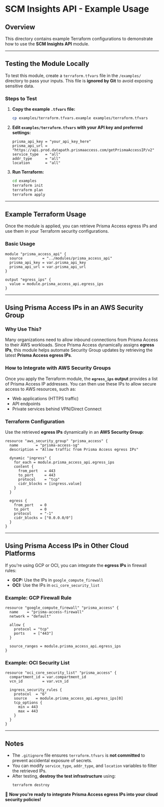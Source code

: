 # SCM Insights API - Example Usage

## Overview
This directory contains example Terraform configurations to demonstrate how to use the **SCM Insights API** module.

---

## Testing the Module Locally

To test this module, create a `terraform.tfvars` file in the `/examples/` directory to pass your inputs. This file is **ignored by Git** to avoid exposing sensitive data.

### **Steps to Test**
1. **Copy the example `.tfvars` file:**
   ```sh
   cp examples/terraform.tfvars.example examples/terraform.tfvars
   ```

2. **Edit `examples/terraform.tfvars` with your API key and preferred settings:**
   ```hcl
   prisma_api_key = "your_api_key_here"
   prisma_api_url = "https://api.prod.datapath.prismaaccess.com/getPrismaAccessIP/v2"
   service_type   = "all"
   addr_type      = "all"
   location       = "all"
   ```

3. **Run Terraform:**
   ```sh
   cd examples
   terraform init
   terraform plan
   terraform apply
   ```

---

## Example Terraform Usage
Once the module is applied, you can retrieve Prisma Access egress IPs and use them in your Terraform security configurations.

### **Basic Usage**
```hcl
module "prisma_access_api" {
  source         = "../modules/prisma_access_api"
  prisma_api_key = var.prisma_api_key
  prisma_api_url = var.prisma_api_url
}

output "egress_ips" {
  value = module.prisma_access_api.egress_ips
}
```

---

## **Using Prisma Access IPs in an AWS Security Group**
### **Why Use This?**
Many organizations need to allow inbound connections from Prisma Access to their AWS workloads. Since Prisma Access dynamically assigns **egress IPs**, this module helps automate Security Group updates by retrieving the latest **Prisma Access egress IPs**.

### **How to Integrate with AWS Security Groups**
Once you apply the Terraform module, the **`egress_ips` output** provides a list of Prisma Access IP addresses. You can then use these IPs to allow secure access to AWS resources, such as:
- Web applications (HTTPS traffic)
- API endpoints
- Private services behind VPN/Direct Connect

### **Terraform Configuration**
Use the retrieved **egress IPs** dynamically in an **AWS Security Group**:

```hcl
resource "aws_security_group" "prisma_access" {
  name        = "prisma-access-sg"
  description = "Allow traffic from Prisma Access egress IPs"

  dynamic "ingress" {
    for_each = module.prisma_access_api.egress_ips
    content {
      from_port   = 443
      to_port     = 443
      protocol    = "tcp"
      cidr_blocks = [ingress.value]
    }
  }

  egress {
    from_port   = 0
    to_port     = 0
    protocol    = "-1"
    cidr_blocks = ["0.0.0.0/0"]
  }
}
```

---

## **Using Prisma Access IPs in Other Cloud Platforms**
If you're using GCP or OCI, you can integrate the **egress IPs** in firewall rules:
- **GCP:** Use the IPs in `google_compute_firewall`
- **OCI:** Use the IPs in `oci_core_security_list`

### **Example: GCP Firewall Rule**
```hcl
resource "google_compute_firewall" "prisma_access" {
  name    = "prisma-access-firewall"
  network = "default"

  allow {
    protocol = "tcp"
    ports    = ["443"]
  }

  source_ranges = module.prisma_access_api.egress_ips
}
```

### **Example: OCI Security List**
```hcl
resource "oci_core_security_list" "prisma_access" {
  compartment_id = var.compartment_id
  vcn_id         = var.vcn_id

  ingress_security_rules {
    protocol  = "6"
    source    = module.prisma_access_api.egress_ips[0]
    tcp_options {
      min = 443
      max = 443
    }
  }
}
```

---

## **Notes**
- The `.gitignore` file ensures `terraform.tfvars` is **not committed** to prevent accidental exposure of secrets.
- You can modify `service_type`, `addr_type`, and `location` variables to filter the retrieved IPs.
- After testing, **destroy the test infrastructure** using:
   ```sh
   terraform destroy
   ```

🚀 **Now you're ready to integrate Prisma Access egress IPs into your cloud security policies!**

